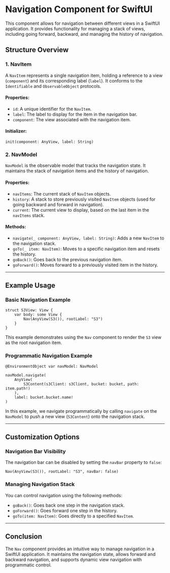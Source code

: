 # Navigation Component for SwiftUI

This component allows for navigation between different views in a SwiftUI application. It provides functionality for managing a stack of views, including going forward, backward, and managing the history of navigation.

## Structure Overview

### 1. **NavItem**

A `NavItem` represents a single navigation item, holding a reference to a view (`component`) and its corresponding label (`label`). It conforms to the `Identifiable` and `ObservableObject` protocols.

#### Properties:
- `id`: A unique identifier for the `NavItem`.
- `label`: The label to display for the item in the navigation bar.
- `component`: The view associated with the navigation item.

#### Initializer:
```
init(component: AnyView, label: String)
```

### 2. **NavModel**

`NavModel` is the observable model that tracks the navigation state. It maintains the stack of navigation items and the history of navigation.

#### Properties:
- `navItems`: The current stack of `NavItem` objects.
- `history`: A stack to store previously visited `NavItem` objects (used for going backward and forward in navigation).
- `current`: The current view to display, based on the last item in the `navItems` stack.

#### Methods:
- `navigate(_ component: AnyView, label: String)`: Adds a new `NavItem` to the navigation stack.
- `goTo(_ item: NavItem)`: Moves to a specific navigation item and resets the history.
- `goBack()`: Goes back to the previous navigation item.
- `goForward()`: Moves forward to a previously visited item in the history.

---

## Example Usage

### Basic Navigation Example

```
struct S3View: View {
    var body: some View {
        Nav(AnyView(S3()), rootLabel: "S3")
    }
}
```

This example demonstrates using the `Nav` component to render the `S3` view as the root navigation item.

### Programmatic Navigation Example

```
@EnvironmentObject var navModel: NavModel

navModel.navigate(
    AnyView(
        S3Content(s3Client: s3Client, bucket: bucket, path: item.path!)
    ),
    label: bucket.bucket.name!
)
```

In this example, we navigate programmatically by calling `navigate` on the `NavModel` to push a new view (`S3Content`) onto the navigation stack.

---

## Customization Options

### Navigation Bar Visibility

The navigation bar can be disabled by setting the `navBar` property to `false`:

```
Nav(AnyView(S3()), rootLabel: "S3", navBar: false)
```

### Managing Navigation Stack

You can control navigation using the following methods:
- `goBack()`: Goes back one step in the navigation stack.
- `goForward()`: Goes forward one step in the history.
- `goTo(item: NavItem)`: Goes directly to a specified `NavItem`.

---

## Conclusion

The `Nav` component provides an intuitive way to manage navigation in a SwiftUI application. It maintains the navigation state, allows forward and backward navigation, and supports dynamic view navigation with programmatic control.
